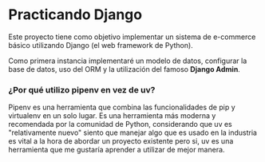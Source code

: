 # Practicando Django

Este proyecto tiene como objetivo implementar un sistema de e-commerce básico utilizando Django (el web framework de Python).

Como primera instancia implementaré un modelo de datos, configurar la base de datos, uso del ORM y la utilización del famoso **Django Admin**.



### ¿Por qué utilizo pipenv en vez de uv?

Pipenv es una herramienta que combina las funcionalidades de pip y virtualenv en un solo lugar. Es una herramienta más moderna y recomendada por la comunidad de Python, considerando que uv es "relativamente nuevo" siento que manejar algo que es usado en la industria es vital a la hora de abordar un proyecto existente pero si, uv es una herramienta que me gustaría aprender a utilizar de mejor manera.


